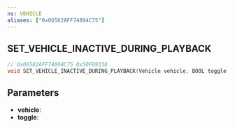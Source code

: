 ```yaml
---
ns: VEHICLE
aliases: ["0x06582AFF74894C75"]
---
```

## SET_VEHICLE_INACTIVE_DURING_PLAYBACK

```c
// 0x06582AFF74894C75 0x50F89338
void SET_VEHICLE_INACTIVE_DURING_PLAYBACK(Vehicle vehicle, BOOL toggle);
```

## Parameters
* **vehicle**:
* **toggle**:

